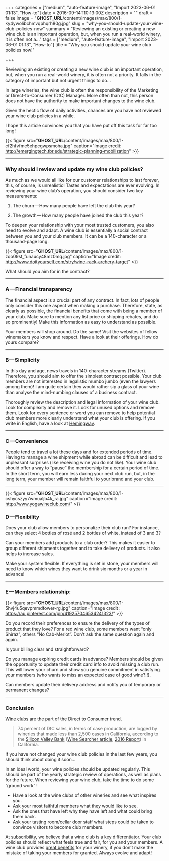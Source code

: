 +++
categories = ["medium", "auto-feature-image", "Import 2023-06-01 01:13", "How-to"]
date = 2016-09-14T10:13:00Z
description = ""
draft = false
image = "__GHOST_URL__/content/images/max/800/1-ky4ywolibchmvqphqrh80g.jpg"
slug = "why-you-should-update-your-wine-club-policies-now"
summary = "Reviewing an existing or creating a new wine club is an important operation, but, when you run a real-world winery, it is often not a…"
tags = ["medium", "auto-feature-image", "Import 2023-06-01 01:13", "How-to"]
title = "Why you should update your wine club policies now!"

+++


Reviewing an existing or creating a new wine club is an important operation, but, when you run a real-world winery, it is often not a priority. It falls in the category of important but not urgent things to do…

In large wineries, the wine club is often the responsibility of the Marketing or Direct-to-Consumer (DtC) Manager. More often than not, this person does not have the authority to make important changes to the wine club.

Given the hectic flow of daily activities, chances are you have not reviewed your wine club policies in a while.

I hope this article convinces you that you have put off this task for far too long!

{{< figure src="__GHOST_URL__/content/images/max/800/1-cf2hfvfme5ehpcgwpsmoha.jpg" caption="Image credit: <a href="http://emergingtech.tbr.edu/strategic-planning-mobilization" data-href="http://emergingtech.tbr.edu/strategic-planning-mobilization" class="markup--anchor markup--figure-anchor" rel="nofollow noopener" target="_blank">http://emergingtech.tbr.edu/strategic-planning-mobilization</a>" >}}

---

### Why should I review and update my wine club policies?

As much as we would all like for our customer relationships to last forever, this, of course, is unrealistic! Tastes and expectations are ever evolving. In reviewing your wine club’s operation, you should consider two key measurements:

1) The churn — How many people have left the club this year?

2) The growth — How many people have joined the club this year?

To deepen your relationship with your most trusted customers, you also need to evolve and adapt. A wine club is essentially a social contract between you and your club members. It can be a 140-character or a thousand-page long.

{{< figure src="__GHOST_URL__/content/images/max/800/1-zqo09st_funaucy48mz0mq.jpg" caption="Image credit: <a href="http://www.doityourself.com/stry/wine-rack-archery-target" data-href="http://www.doityourself.com/stry/wine-rack-archery-target" class="markup--anchor markup--figure-anchor" rel="nofollow noopener" target="_blank">http://www.doityourself.com/stry/wine-rack-archery-target</a>" >}}

What should you aim for in the contract?

---

### A — Financial transparency

The financial aspect is a crucial part of any contract. In fact, lots of people only consider this one aspect when making a purchase. Therefore, state, as clearly as possible, the financial benefits that come with being a member of your club. Make sure to mention any list price or shipping rebates, and do so prominently! Make this information as easy to understand as possible.

Your members will shop around. Do the same! Visit the websites of fellow winemakers you know and respect. Have a look at their offerings. How do yours compare?

---

### B — Simplicity

In this day and age, news travels in 140-character streams (Twitter). Therefore, you should aim to offer the simplest contract possible. Your club members are not interested in legalistic mumbo jumbo (even the lawyers among them)! I am quite certain they would rather sip a glass of your wine than analyse the mind-numbing clauses of a business contract.

Thoroughly review the description and legal information of your wine club. Look for complexity and remove it. Look for unused options and remove them. Look for every sentence or word you can remove to help potential club members more clearly understand what your club is offering. If you write in English, have a look at [Hemingway](http://www.hemingwayapp.com/).

---

### C — Convenience

People tend to travel a lot these days and for extended periods of time. Having to manage a wine shipment while abroad can be difficult and lead to unpleasant surprises (like receiving wine you do not like). Your wine club should offer a way to “pause” the membership for a certain period of time. In the short term, you will earn less during your next club run, but, in the long term, your member will remain faithful to your brand and your club.

---

{{< figure src="__GHOST_URL__/content/images/max/800/1-cshycszyy7wmualjb4k_ra.jpg" caption="Image credit: <a href="http://www.yogawineclub.com/" data-href="http://www.yogawineclub.com/" class="markup--anchor markup--figure-anchor" rel="nofollow noopener" target="_blank">http://www.yogawineclub.com/</a>" >}}

### D — Flexibility

Does your club allow members to personalize their club run? For instance, can they select 4 bottles of rosé and 2 bottles of white, instead of 3 and 3?

Can your members add products to a club order? This makes it easier to group different shipments together and to take delivery of products. It also helps to increase sales.

Make your system flexible. If everything is set in stone, your members will need to know which wines they want to drink six months or a year in advance!

---

### E — Members relationship:

{{< figure src="__GHOST_URL__/content/images/max/800/1-5hvj4u5qevpmmdfower-rg.jpg" caption="Image credit&nbsp;: <a href="https://au.pinterest.com/pin/419257046534241323/" data-href="https://au.pinterest.com/pin/419257046534241323/" class="markup--anchor markup--figure-anchor" rel="nofollow noopener" target="_blank">https://au.pinterest.com/pin/419257046534241323/</a>" >}}

Do you record their preferences to ensure the delivery of the types of product that they love? For a red wine club, some members want “only Shiraz”, others “No Cab-Merlot”. Don’t ask the same question again and again.

Is your billing clear and straightforward?

Do you manage expiring credit cards in advance? Members should be given the opportunity to update their credit card info to avoid missing a club run. This will lower your churn and show you genuine commitment in satisfying your members (who wants to miss an expected case of good wine?!!).

Can members update their delivery address and notify you of temporary or permanent changes?

---

### Conclusion

[Wine clubs](https://medium.com/dtc-wine/how-to-start-a-wine-club-8c9375c9edd8#.og3wpr2at) are the part of the Direct to Consumer trend.

> 74 percent of DtC sales, in terms of case production, are logged by wineries that made less than 2,500 cases in California, according to the [Silicon Valley Bank](https://medium.com/u/231c7cf19f2) ([Wine Searcher article](http://www.wine-searcher.com/m/2016/07/wine-clubs-getting-behind-the-brand), [2016 Report](http://www.svb.com/uploadedFiles/Content/Blogs/Wine_Report/2015_Report%281%29/state-of-industry-wine-report-2016.pdf)) in California.

If you have not changed your wine club policies in the last few years, you should think about doing it soon…

In an ideal world, your wine policies should be updated regularly. This should be part of the yearly strategic review of operations, as well as plans for the future. When reviewing your wine club, take the time to do some “ground work”!

* Have a look at the wine clubs of other wineries and see what inspires you.
* Ask your most faithful members what they would like to see.
* Ask the ones that have left why they have left and what could bring them back.
* Ask your tasting room/cellar door staff what steps could be taken to convince visitors to become club members.

At [subscribility](http://subscribility.com/), we believe that a wine club is a key differentiator. Your club policies should reflect what feels true and fair, for you and your members. A wine club provides [great benefits](https://medium.com/dtc-wine/value-chain-in-the-wine-industry-ba0b2555f7c1#.i2tnvgvwl) for your winery, if you don’t make the mistake of taking your members for granted. Always evolve and adapt!

